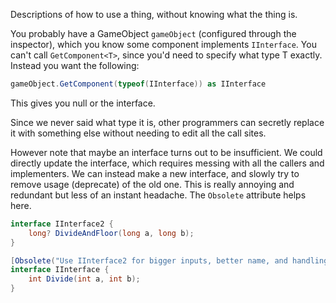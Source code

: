 
Descriptions of how to use a thing, without knowing what the thing is.

You probably have a GameObject `gameObject` (configured through the inspector),
which you know some component implements `IInterface`.
You can't call `GetComponent<T>`, since you'd need to specify what type T exactly.
Instead you want the following:
```c#
gameObject.GetComponent(typeof(IInterface)) as IInterface
```
This gives you null or the interface.

Since we never said what type it is, other programmers can secretly replace it
with something else without needing to edit all the call sites.

However note that maybe an interface turns out to be insufficient.
We could directly update the interface, which requires messing with all the callers and implementers.
We can instead make a new interface, and slowly try to remove usage (deprecate) of the old one.
This is really annoying and redundant but less of an instant headache.
The `Obsolete` attribute helps here.

```c#
interface IInterface2 {
    long? DivideAndFloor(long a, long b);
}

[Obsolete("Use IInterface2 for bigger inputs, better name, and handling divide by zero")]
interface IInterface {
    int Divide(int a, int b);
}
```
